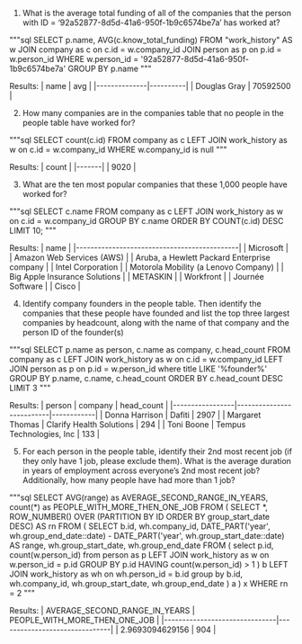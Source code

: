 1. What is the average total funding of all of the companies that the person with ID = ‘92a52877-8d5d-41a6-950f-1b9c6574be7a’ has worked at?

"""sql
SELECT p.name, AVG(c.know_total_funding)
	FROM "work_history" AS w
JOIN company as c
	on c.id = w.company_id
JOIN person as p
	on p.id = w.person_id
WHERE 
	w.person_id = '92a52877-8d5d-41a6-950f-1b9c6574be7a'
GROUP BY 
	p.name
"""

Results:
| name         | avg      |
|--------------|----------|
| Douglas Gray | 70592500 |



2. How many companies are in the companies table that no people in the people table have worked for?

"""sql
SELECT count(c.id) FROM company as c
LEFT JOIN  work_history as w
	on c.id = w.company_id
WHERE w.company_id is null
"""

Results:
| count |
|-------|
| 9020  |

3. What are the ten most popular companies that these 1,000 people have worked for?

"""sql
SELECT c.name FROM company as c
LEFT JOIN work_history as w
	on c.id = w.company_id
GROUP BY
	c.name
ORDER BY COUNT(c.id) DESC 
LIMIT 10;
"""

Results:
| name                                        |
|---------------------------------------------|
| Microsoft                                   |
| Amazon Web Services (AWS)                   |
| Aruba, a Hewlett Packard Enterprise company |
| Intel Corporation                           |
| Motorola Mobility (a Lenovo Company)        |
| Big Apple Insurance Solutions               |
| METASKIN                                    |
| Workfront                                   |
| Journée Software                            |
| Cisco                                       |


4. Identify company founders in the people table. Then identify the companies that these people have founded and list the top three largest companies by headcount, along with the name of that company and the person ID of the founder(s)

"""sql
SELECT p.name as person, c.name as company, c.head_count FROM company as c
LEFT JOIN work_history as w
	on c.id = w.company_id
LEFT JOIN person as p
	on p.id = w.person_id
where title LIKE '%founder%'
GROUP BY 
	p.name, c.name, c.head_count
ORDER BY c.head_count DESC
LIMIT 3
"""

Results:
| person          | company                  | head_count |
|-----------------|--------------------------|------------|
| Donna Harrison  | Dafiti                   | 2907       |
| Margaret Thomas | Clarify Health Solutions | 294        |
| Toni Boone      | Tempus Technologies, Inc | 133        |

5. For each person in the people table, identify their 2nd most recent job (if they only have 1 job, please exclude them). What is the average duration in years of employment across everyone’s 2nd most recent job? Additionally, how many people have had more than 1 job?

"""sql
SELECT AVG(range) as AVERAGE_SECOND_RANGE_IN_YEARS, count(*) as PEOPLE_WITH_MORE_THEN_ONE_JOB FROM (
    SELECT *, ROW_NUMBER() OVER (PARTITION BY ID ORDER BY group_start_date DESC) AS rn
    FROM (
		SELECT b.id, wh.company_id, DATE_PART('year', wh.group_end_date::date) - DATE_PART('year', wh.group_start_date::date) AS range, wh.group_start_date, wh.group_end_date FROM (
				select p.id, count(w.person_id) from person as p 
				LEFT JOIN work_history as w
					on w.person_id = p.id
				GROUP BY 
					p.id
				HAVING count(w.person_id) > 1
			) b
		LEFT JOIN work_history as wh
			on wh.person_id = b.id 
		group by b.id, wh.company_id, wh.group_start_date, wh.group_end_date
		) a
) x
WHERE rn = 2
"""

Results:
| AVERAGE_SECOND_RANGE_IN_YEARS | PEOPLE_WITH_MORE_THEN_ONE_JOB |
|-------------------------------|-------------------------------|
| 2.9693094629156               | 904                           |